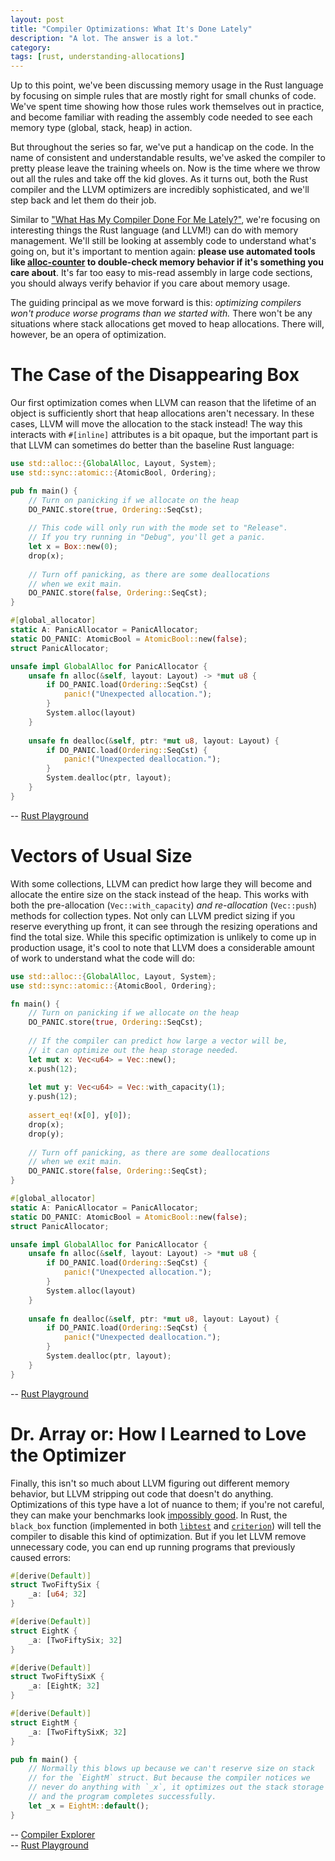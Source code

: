 ```yaml
---
layout: post
title: "Compiler Optimizations: What It's Done Lately"
description: "A lot. The answer is a lot."
category: 
tags: [rust, understanding-allocations]
---
```


Up to this point, we've been discussing memory usage in the Rust language
by focusing on simple rules that are mostly right for small chunks of code.
We've spent time showing how those rules work themselves out in practice,
and become familiar with reading the assembly code needed to see each memory
type (global, stack, heap) in action.

But throughout the series so far, we've put a handicap on the code.
In the name of consistent and understandable results, we've asked the
compiler to pretty please leave the training wheels on. Now is the time
where we throw out all the rules and take off the kid gloves. As it turns out,
both the Rust compiler and the LLVM optimizers are incredibly sophisticated,
and we'll step back and let them do their job.

Similar to ["What Has My Compiler Done For Me Lately?"](https://www.youtube.com/watch?v=bSkpMdDe4g4),
we're focusing on interesting things the Rust language (and LLVM!) can do
with memory management. We'll still be looking at assembly code to
understand what's going on, but it's important to mention again:
**please use automated tools like
[alloc-counter](https://crates.io/crates/alloc_counter) to double-check 
memory behavior if it's something you care about**. 
It's far too easy to mis-read assembly in large code sections, you should
always verify behavior if you care about memory usage.

The guiding principal as we move forward is this: *optimizing compilers
won't produce worse programs than we started with.* There won't be any
situations where stack allocations get moved to heap allocations.
There will, however, be an opera of optimization.

# The Case of the Disappearing Box

Our first optimization comes when LLVM can reason that the lifetime of an object
is sufficiently short that heap allocations aren't necessary. In these cases,
LLVM will move the allocation to the stack instead! The way this interacts
with `#[inline]` attributes is a bit opaque, but the important part is that LLVM
can sometimes do better than the baseline Rust language:

```rust
use std::alloc::{GlobalAlloc, Layout, System};
use std::sync::atomic::{AtomicBool, Ordering};

pub fn main() {
    // Turn on panicking if we allocate on the heap
    DO_PANIC.store(true, Ordering::SeqCst);
    
    // This code will only run with the mode set to "Release".
    // If you try running in "Debug", you'll get a panic.
    let x = Box::new(0);
    drop(x);
    
    // Turn off panicking, as there are some deallocations
    // when we exit main.
    DO_PANIC.store(false, Ordering::SeqCst);
}

#[global_allocator]
static A: PanicAllocator = PanicAllocator;
static DO_PANIC: AtomicBool = AtomicBool::new(false);
struct PanicAllocator;

unsafe impl GlobalAlloc for PanicAllocator {
    unsafe fn alloc(&self, layout: Layout) -> *mut u8 {
        if DO_PANIC.load(Ordering::SeqCst) {
            panic!("Unexpected allocation.");
        }
        System.alloc(layout)
    }
    
    unsafe fn dealloc(&self, ptr: *mut u8, layout: Layout) {
        if DO_PANIC.load(Ordering::SeqCst) {
            panic!("Unexpected deallocation.");
        }
        System.dealloc(ptr, layout);
    }
}
```
-- [Rust Playground](https://play.rust-lang.org/?version=stable&mode=release&edition=2018&gist=614994a20e362bf04de868b19daf5ca4)

# Vectors of Usual Size

With some collections, LLVM can predict how large they will become
and allocate the entire size on the stack instead of the heap.
This works with both the pre-allocation (`Vec::with_capacity`)
*and re-allocation* (`Vec::push`) methods for collection types.
Not only can LLVM predict sizing if you reserve everything up front,
it can see through the resizing operations and find the total size.
While this specific optimization is unlikely to come up in production
usage, it's cool to note that LLVM does a considerable amount of work
to understand what the code will do:

```rust
use std::alloc::{GlobalAlloc, Layout, System};
use std::sync::atomic::{AtomicBool, Ordering};

fn main() {
    // Turn on panicking if we allocate on the heap
    DO_PANIC.store(true, Ordering::SeqCst);
    
    // If the compiler can predict how large a vector will be,
    // it can optimize out the heap storage needed.
    let mut x: Vec<u64> = Vec::new();
    x.push(12);
    
    let mut y: Vec<u64> = Vec::with_capacity(1);
    y.push(12);
    
    assert_eq!(x[0], y[0]);
    drop(x);
    drop(y);
    
    // Turn off panicking, as there are some deallocations
    // when we exit main.
    DO_PANIC.store(false, Ordering::SeqCst);
}

#[global_allocator]
static A: PanicAllocator = PanicAllocator;
static DO_PANIC: AtomicBool = AtomicBool::new(false);
struct PanicAllocator;

unsafe impl GlobalAlloc for PanicAllocator {
    unsafe fn alloc(&self, layout: Layout) -> *mut u8 {
        if DO_PANIC.load(Ordering::SeqCst) {
            panic!("Unexpected allocation.");
        }
        System.alloc(layout)
    }
    
    unsafe fn dealloc(&self, ptr: *mut u8, layout: Layout) {
        if DO_PANIC.load(Ordering::SeqCst) {
            panic!("Unexpected deallocation.");
        }
        System.dealloc(ptr, layout);
    }
}
```
-- [Rust Playground](https://play.rust-lang.org/?version=stable&mode=release&edition=2018&gist=af660a87b2cd94213afb906beeb32c15)

# Dr. Array or: How I Learned to Love the Optimizer

Finally, this isn't so much about LLVM figuring out different memory behavior,
but LLVM stripping out code that doesn't do anything. Optimizations of
this type have a lot of nuance to them; if you're not careful, they can
make your benchmarks look
[impossibly good](https://www.youtube.com/watch?v=nXaxk27zwlk&feature=youtu.be&t=1199).
In Rust, the `black_box` function (implemented in both
[`libtest`](https://doc.rust-lang.org/1.1.0/test/fn.black_box.html) and
[`criterion`](https://docs.rs/criterion/0.2.10/criterion/fn.black_box.html))
will tell the compiler to disable this kind of optimization. But if you let
LLVM remove unnecessary code, you can end up running programs that
previously caused errors:

```rust
#[derive(Default)]
struct TwoFiftySix {
    _a: [u64; 32]
}

#[derive(Default)]
struct EightK {
    _a: [TwoFiftySix; 32]
}

#[derive(Default)]
struct TwoFiftySixK {
    _a: [EightK; 32]
}

#[derive(Default)]
struct EightM {
    _a: [TwoFiftySixK; 32]
}

pub fn main() {
    // Normally this blows up because we can't reserve size on stack
    // for the `EightM` struct. But because the compiler notices we
    // never do anything with `_x`, it optimizes out the stack storage
    // and the program completes successfully.
    let _x = EightM::default();
}
```
-- [Compiler Explorer](https://godbolt.org/z/daHn7P)  
-- [Rust Playground](https://play.rust-lang.org/?version=stable&mode=release&edition=2018&gist=4c253bf26072119896ab93c6ef064dc0)
